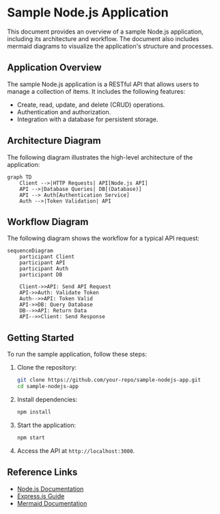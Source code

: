 # Sample Node.js Application

This document provides an overview of a sample Node.js application, including its architecture and workflow. The document also includes mermaid diagrams to visualize the application's structure and processes.

## Application Overview

The sample Node.js application is a RESTful API that allows users to manage a collection of items. It includes the following features:
- Create, read, update, and delete (CRUD) operations.
- Authentication and authorization.
- Integration with a database for persistent storage.

## Architecture Diagram

The following diagram illustrates the high-level architecture of the application:

```mermaid
graph TD
    Client -->|HTTP Requests| API[Node.js API]
    API -->|Database Queries| DB[(Database)]
    API --> Auth[Authentication Service]
    Auth -->|Token Validation| API
```

## Workflow Diagram

The following diagram shows the workflow for a typical API request:

```mermaid
sequenceDiagram
    participant Client
    participant API
    participant Auth
    participant DB

    Client->>API: Send API Request
    API->>Auth: Validate Token
    Auth-->>API: Token Valid
    API->>DB: Query Database
    DB-->>API: Return Data
    API-->>Client: Send Response
```

## Getting Started

To run the sample application, follow these steps:

1. Clone the repository:
   ```bash
   git clone https://github.com/your-repo/sample-nodejs-app.git
   cd sample-nodejs-app
   ```

2. Install dependencies:
   ```bash
   npm install
   ```

3. Start the application:
   ```bash
   npm start
   ```

4. Access the API at `http://localhost:3000`.

## Reference Links

- [Node.js Documentation](https://nodejs.org/en/docs/)
- [Express.js Guide](https://expressjs.com/)
- [Mermaid Documentation](https://mermaid-js.github.io/mermaid/#/)
